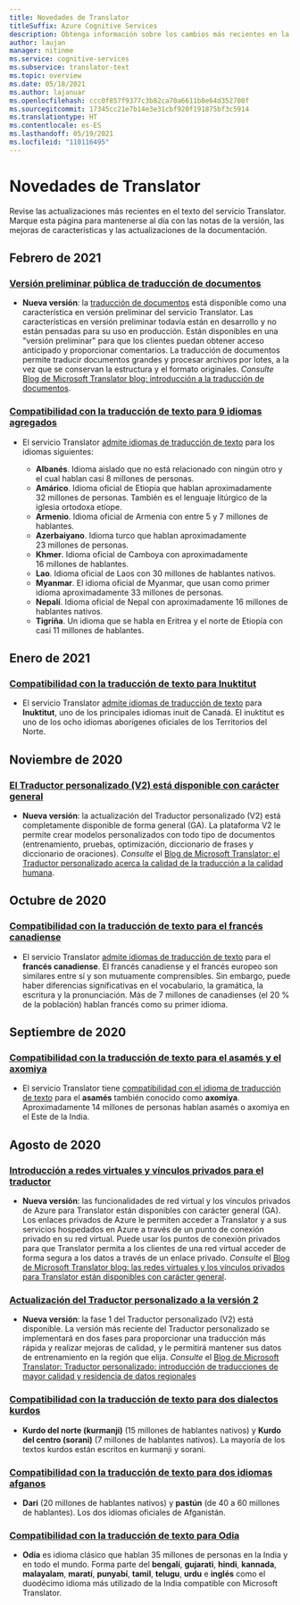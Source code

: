 ```yaml
---
title: Novedades de Translator
titleSuffix: Azure Cognitive Services
description: Obtenga información sobre los cambios más recientes en la API del servicio Translator.
author: laujan
manager: nitinme
ms.service: cognitive-services
ms.subservice: translator-text
ms.topic: overview
ms.date: 05/18/2021
ms.author: lajanuar
ms.openlocfilehash: ccc0f857f9377c3b82ca70a6611b8e64d352700f
ms.sourcegitcommit: 17345cc21e7b14e3e31cbf920f191875bf3c5914
ms.translationtype: HT
ms.contentlocale: es-ES
ms.lasthandoff: 05/19/2021
ms.locfileid: "110116495"
---
```

<!-- markdownlint-disable MD024 -->
<!-- markdownlint-disable MD036 -->
# <a name="whats-new-in-translator"></a>Novedades de Translator

Revise las actualizaciones más recientes en el texto del servicio Translator. Marque esta página para mantenerse al día con las notas de la versión, las mejoras de características y las actualizaciones de la documentación.

## <a name="february-2021"></a>Febrero de 2021

### <a name="document-translation-public-preview"></a>[Versión preliminar pública de traducción de documentos](https://www.microsoft.com/translator/blog/2021/02/17/introducing-document-translation/)

* **Nueva versión**:  la [traducción de documentos](document-translation/overview.md) está disponible como una característica en versión preliminar del servicio Translator. Las características en versión preliminar todavía están en desarrollo y no están pensadas para su uso en producción. Están disponibles en una "versión preliminar" para que los clientes puedan obtener acceso anticipado y proporcionar comentarios. La traducción de documentos permite traducir documentos grandes y procesar archivos por lotes, a la vez que se conservan la estructura y el formato originales. _Consulte_ [Blog de Microsoft Translator blog: introducción a la traducción de documentos](https://www.microsoft.com/translator/blog/2021/02/17/introducing-document-translation/).

### <a name="text-translation-support-for-9-added-languages"></a>[Compatibilidad con la traducción de texto para 9 idiomas agregados](https://www.microsoft.com/translator/blog/2021/02/22/microsoft-translator-releases-nine-new-languages-for-international-mother-language-day-2021/)

* El servicio Translator [admite idiomas de traducción de texto](language-support.md#text-translation) para los idiomas siguientes:

  * **Albanés**. Idioma aislado que no está relacionado con ningún otro y el cual hablan casi 8 millones de personas.
  * **Amárico**. Idioma oficial de Etiopía que hablan aproximadamente 32 millones de personas. También es el lenguaje litúrgico de la iglesia ortodoxa etíope.
  * **Armenio**. Idioma oficial de Armenia con entre 5 y 7 millones de hablantes.
  * **Azerbaiyano**. Idioma turco que hablan aproximadamente 23 millones de personas.
  * **Khmer**. Idioma oficial de Camboya con aproximadamente 16 millones de hablantes.
  * **Lao**. Idioma oficial de Laos con 30 millones de hablantes nativos.
  * **Myanmar**. El idioma oficial de Myanmar, que usan como primer idioma aproximadamente 33 millones de personas.
  * **Nepalí**. Idioma oficial de Nepal con aproximadamente 16 millones de hablantes nativos.
  * **Tigriña**. Un idioma que se habla en Eritrea y el norte de Etiopía con casi 11 millones de hablantes.

## <a name="january-2021"></a>Enero de 2021

### <a name="text-translation-support-for-inuktitut"></a>[Compatibilidad con la traducción de texto para Inuktitut](https://www.microsoft.com/translator/blog/2021/01/27/inuktitut-is-now-available-in-microsoft-translator/)

* El servicio Translator [admite idiomas de traducción de texto](language-support.md#text-translation) para **Inuktitut**, uno de los principales idiomas inuit de Canadá. El inuktitut es uno de los ocho idiomas aborígenes oficiales de los Territorios del Norte.

## <a name="november-2020"></a>Noviembre de 2020

### <a name="custom-translator-v2-is-generally-available"></a>[El Traductor personalizado (V2) está disponible con carácter general](https://www.microsoft.com/translator/blog/2021/01/27/inuktitut-is-now-available-in-microsoft-translator/)

* **Nueva versión**: la actualización del Traductor personalizado (V2) está completamente disponible de forma general (GA). La plataforma V2 le permite crear modelos personalizados con todo tipo de documentos (entrenamiento, pruebas, optimización, diccionario de frases y diccionario de oraciones). _Consulte_  el [Blog de Microsoft Translator: el Traductor personalizado acerca la calidad de la traducción a la calidad humana](https://www.microsoft.com/translator/blog/2020/11/12/microsoft-custom-translator-pushes-the-translation-quality-bar-closer-to-human-parity).

## <a name="october-2020"></a>Octubre de 2020

### <a name="text-translation-support-for-canadian-french"></a>[Compatibilidad con la traducción de texto para el francés canadiense](https://www.microsoft.com/translator/blog/2020/10/20/cest-tiguidou-ca-translator-adds-canadian-french/)

* El servicio Translator [admite idiomas de traducción de texto](language-support.md#text-translation) para el **francés canadiense**. El francés canadiense y el francés europeo son similares entre sí y son mutuamente comprensibles. Sin embargo, puede haber diferencias significativas en el vocabulario, la gramática, la escritura y la pronunciación. Más de 7 millones de canadienses (el 20 % de la población) hablan francés como su primer idioma.

## <a name="september-2020"></a>Septiembre de 2020

### <a name="text-translation-support-for-assamese-and-axomiya"></a>[Compatibilidad con la traducción de texto para el asamés y el axomiya](https://www.microsoft.com/translator/blog/2020/09/29/assamese-text-translation-is-here/)

* El servicio Translator tiene [compatibilidad con el idioma de traducción de texto](language-support.md#text-translation) para el **asamés** también conocido como **axomiya**.  Aproximadamente 14 millones de personas hablan asamés o axomiya en el Este de la India.

## <a name="august-2020"></a>Agosto de 2020

### <a name="introducing-virtual-networks-and-private-links-for-translator"></a>[Introducción a redes virtuales y vínculos privados para el traductor](https://www.microsoft.com/translator/blog/2020/08/19/virtual-networks-and-private-links-for-translator-are-now-generally-available/)

* **Nueva versión**: las funcionalidades de red virtual y los vínculos privados de Azure para Translator están disponibles con carácter general (GA).  Los enlaces privados de Azure le permiten acceder a Translator y a sus servicios hospedados en Azure a través de un punto de conexión privado en su red virtual. Puede usar los puntos de conexión privados para que Translator permita a los clientes de una red virtual acceder de forma segura a los datos a través de un enlace privado. _Consulte_ el [Blog de Microsoft Translator blog: las redes virtuales y los vínculos privados para Translator están disponibles con carácter general](https://www.microsoft.com/translator/blog/2020/08/19/virtual-networks-and-private-links-for-translator-are-now-generally-available/).

### <a name="custom-translator-upgrade-to-v2"></a>[Actualización del Traductor personalizado a la versión 2](https://www.microsoft.com/translator/blog/2020/08/05/custom-translator-v2-is-now-available/)

* **Nueva versión**: la fase 1 del Traductor personalizado (V2) está disponible. La versión más reciente del Traductor personalizado se implementará en dos fases para proporcionar una traducción más rápida y realizar mejoras de calidad, y le permitirá mantener sus datos de entrenamiento en la región que elija. *Consulte* el [Blog de Microsoft Translator: Traductor personalizado: introducción de traducciones de mayor calidad y residencia de datos regionales](https://www.microsoft.com/translator/blog/2020/08/05/custom-translator-v2-is-now-available/)

### <a name="text-translation-support-for-two-kurdish-dialects"></a>[Compatibilidad con la traducción de texto para dos dialectos kurdos](https://www.microsoft.com/translator/blog/2020/08/20/translator-adds-two-kurdish-dialects-for-text-translation/)

* **Kurdo del norte (kurmanji)** (15 millones de hablantes nativos) y **Kurdo del centro (sorani)** (7 millones de hablantes nativos). La mayoría de los textos kurdos están escritos en kurmanji y sorani.

### <a name="text-translation-support-for-two-afghan-languages"></a>[Compatibilidad con la traducción de texto para dos idiomas afganos](https://www.microsoft.com/translator/blog/2020/08/17/translator-adds-dari-and-pashto-text-translation/)

* **Dari** (20 millones de hablantes nativos) y **pastún** (de 40 a 60 millones de hablantes). Los dos idiomas oficiales de Afganistán.

### <a name="text-translation-support-for-odia"></a>[Compatibilidad con la traducción de texto para Odia](https://www.microsoft.com/translator/blog/2020/08/13/odia-language-text-translation-is-now-available-in-microsoft-translator/)

* **Odia** es idioma clásico que hablan 35 millones de personas en la India y en todo el mundo. Forma parte del **bengalí**, **gujarati**, **hindi**, **kannada**, **malayalam**, **maratí**, **punyabí**, **tamil**, **telugu**, **urdu** e **inglés** como el duodécimo idioma más utilizado de la India compatible con Microsoft Translator.
